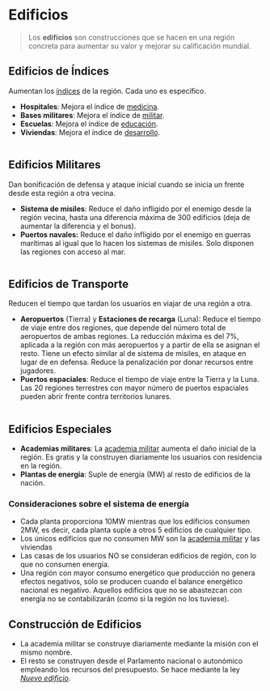 # Edificios

> Los **edificios** son construcciones que se hacen en una región concreta para aumentar su valor y mejorar su calificación mundial.

## Edificios de Índices

Aumentan los [índices](/2.-Economia/Indices/) de la región. Cada uno es específico.

- **Hospitales**: Mejora el índice de [medicina](/2.-Economia/Indices/#medicina).
- **Bases militares**: Mejora el índice de [militar](/2.-Economia/Indices/#militar).
- **Escuelas**: Mejora el índice de [educación](/2.-Economia/Indices/#educacion).
- **Viviendas**: Mejora el índice de [desarrollo](/2.-Economia/Indices/#desarrollo).  
    

![]()

## Edificios Militares

Dan bonificación de defensa y ataque inicial cuando se inicia un frente desde esta región a otra vecina.

- **Sistema de misiles**: Reduce el daño infligido por el enemigo desde la región vecina, hasta una diferencia máxima de 300 edificios (deja de aumentar la diferencia y el bonus).
- **Puertos navales:** Reduce el daño infligido por el enemigo en guerras marítimas al igual que lo hacen los sistemas de misiles. Solo disponen las regiones con acceso al mar.  
    

![]()

## Edificios de Transporte

Reducen el tiempo que tardan los usuarios en viajar de una región a otra.

- **Aeropuertos** (Tierra) y **Estaciones de recarga** (Luna): Reduce el tiempo de viaje entre dos regiones, que depende del número total de aeropuertos de ambas regiones. La reducción máxima es del 7%, aplicada a la región con más aeropuertos y a partir de ella se asignan el resto. Tiene un efecto similar al de sistema de misiles, en ataque en lugar de en defensa. Reduce la penalización por donar recursos entre jugadores.
- **Puertos espaciales**: Reduce el tiempo de viaje entre la Tierra y la Luna. Las 20 regiones terrestres con mayor número de puertos espaciales pueden abrir frente contra territorios lunares.  
    

![]()

## Edificios Especiales

- **Academias militares**: La [academia militar](/1.-Perfil/Academia-Militar/) aumenta el daño inicial de la región. Es gratis y la construyen diariamente los usuarios con residencia en la región.
- **Plantas de energía**: Suple de energía (MW) al resto de edificios de la nación.  
    

### Consideraciones sobre el sistema de energía

- Cada planta proporciona 10MW mientras que los edificios consumen 2MW, es decir, cada planta suple a otros 5 edificios de cualquier tipo.
- Los únicos edificios que no consumen MW son la [academia militar](/1.-Perfil/Academia-Militar/) y las viviendas
- Las casas de los usuarios NO se consideran edificios de región, con lo que no consumen energía.
- Una región con mayor consumo energético que producción no genera efectos negativos, sólo se producen cuando el balance energético nacional es negativo. Aquellos edificios que no se abastezcan con energía no se contabilizarán (como si la región no los tuviese).  
    

## Construcción de Edificios

- La academia militar se construye diariamente mediante la misión con el mismo nombre.
- El resto se construyen desde el Parlamento nacional o autonómico empleando los recursos del presupuesto. Se hace mediante la ley [_Nuevo edificio_](/3.-Politica/Leyes/#nuevo-edificio).